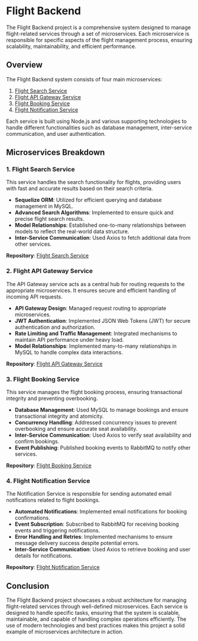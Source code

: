 # Flight Backend

The Flight Backend project is a comprehensive system designed to manage flight-related services through a set of microservices. Each microservice is responsible for specific aspects of the flight management process, ensuring scalability, maintainability, and efficient performance.

## Overview

The Flight Backend system consists of four main microservices:

1. [Flight Search Service](#1-flight-search-service)
2. [Flight API Gateway Service](#2-flight-api-gateway-service)
3. [Flight Booking Service](#3-flight-booking-service)
4. [Flight Notification Service](#4-flight-notification-service)

Each service is built using Node.js and various supporting technologies to handle different functionalities such as database management, inter-service communication, and user authentication.

## Microservices Breakdown

### 1. Flight Search Service

This service handles the search functionality for flights, providing users with fast and accurate results based on their search criteria.

- **Sequelize ORM**: Utilized for efficient querying and database management in MySQL.
- **Advanced Search Algorithms**: Implemented to ensure quick and precise flight search results.
- **Model Relationships**: Established one-to-many relationships between models to reflect the real-world data structure.
- **Inter-Service Communication**: Used Axios to fetch additional data from other services.

**Repository**: [Flight Search Service](https://github.com/hritikkkkk/Flights-service)

### 2. Flight API Gateway Service

The API Gateway service acts as a central hub for routing requests to the appropriate microservices. It ensures secure and efficient handling of incoming API requests.

- **API Gateway Design**: Managed request routing to appropriate microservices.
- **JWT Authentication**: Implemented JSON Web Tokens (JWT) for secure authentication and authorization.
- **Rate Limiting and Traffic Management**: Integrated mechanisms to maintain API performance under heavy load.
- **Model Relationships**: Implemented many-to-many relationships in MySQL to handle complex data interactions.

**Repository**: [Flight API Gateway Service](https://github.com/hritikkkkk/flights-api-gateway)

### 3. Flight Booking Service

This service manages the flight booking process, ensuring transactional integrity and preventing overbooking.

- **Database Management**: Used MySQL to manage bookings and ensure transactional integrity and atomicity.
- **Concurrency Handling**: Addressed concurrency issues to prevent overbooking and ensure accurate seat availability.
- **Inter-Service Communication**: Used Axios to verify seat availability and confirm bookings.
- **Event Publishing**: Published booking events to RabbitMQ to notify other services.

**Repository**: [Flight Booking Service](https://github.com/hritikkkkk/flights-booking-service)

### 4. Flight Notification Service

The Notification Service is responsible for sending automated email notifications related to flight bookings.

- **Automated Notifications**: Implemented email notifications for booking confirmations.
- **Event Subscription**: Subscribed to RabbitMQ for receiving booking events and triggering notifications.
- **Error Handling and Retries**: Implemented mechanisms to ensure message delivery success despite potential errors.
- **Inter-Service Communication**: Used Axios to retrieve booking and user details for notifications.

**Repository**: [Flight Notification Service](https://github.com/hritikkkkk/flights-mailNotification-service)

## Conclusion

The Flight Backend project showcases a robust architecture for managing flight-related services through well-defined microservices. Each service is designed to handle specific tasks, ensuring that the system is scalable, maintainable, and capable of handling complex operations efficiently. The use of modern technologies and best practices makes this project a solid example of microservices architecture in action.


